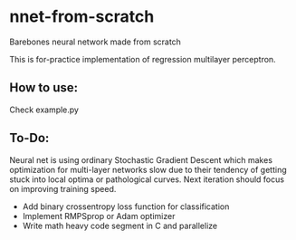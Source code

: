 # nnet-from-scratch
Barebones neural network made from scratch

This is for-practice implementation of regression multilayer perceptron.


## How to use:

Check example.py




## To-Do:
Neural net is using ordinary Stochastic Gradient Descent which makes optimization for multi-layer networks slow due to their tendency of getting stuck into local optima or pathological curves. Next iteration should focus on improving training speed.

* Add binary crossentropy loss function for classification
* Implement RMPSprop or Adam optimizer
* Write math heavy code segment in C and parallelize
